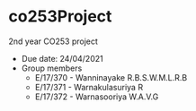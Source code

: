 # co253Project
2nd year CO253 project
- Due date: 24/04/2021
- Group members
  - E/17/370 - Wanninayake R.B.S.W.M.L.R.B
  - E/17/371 - Warnakulasuriya R
  - E/17/372 - Warnasooriya W.A.V.G
